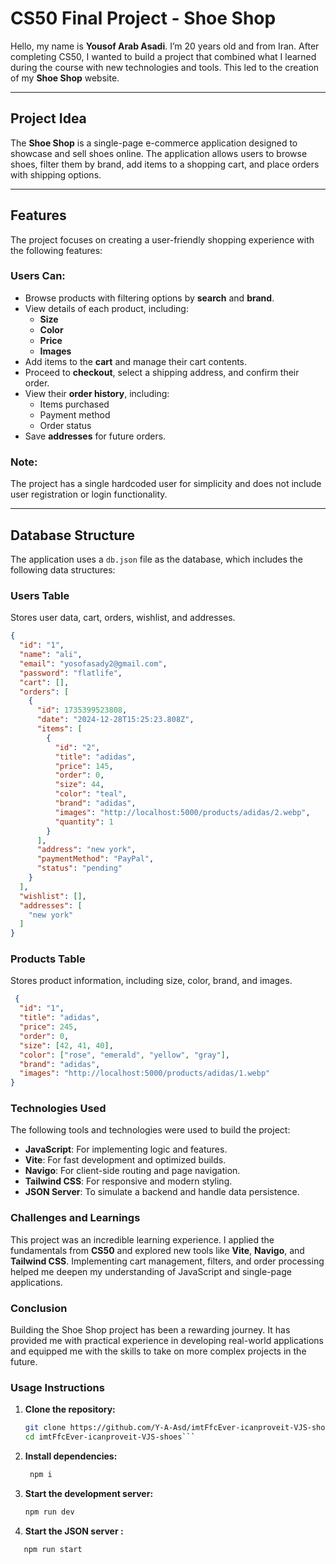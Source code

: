# CS50 Final Project - Shoe Shop

Hello, my name is **Yousof Arab Asadi**. I’m 20 years old and from Iran. After completing CS50, I wanted to build a project that combined what I learned during the course with new technologies and tools. This led to the creation of my **Shoe Shop** website.

---

## Project Idea

The **Shoe Shop** is a single-page e-commerce application designed to showcase and sell shoes online. The application allows users to browse shoes, filter them by brand, add items to a shopping cart, and place orders with shipping options.

---

## Features

The project focuses on creating a user-friendly shopping experience with the following features:

### Users Can:
- Browse products with filtering options by **search** and **brand**.
- View details of each product, including:
  - **Size**
  - **Color**
  - **Price**
  - **Images**
- Add items to the **cart** and manage their cart contents.
- Proceed to **checkout**, select a shipping address, and confirm their order.
- View their **order history**, including:
  - Items purchased
  - Payment method
  - Order status
- Save **addresses** for future orders.

### Note:
The project has a single hardcoded user for simplicity and does not include user registration or login functionality.

---

## Database Structure

The application uses a `db.json` file as the database, which includes the following data structures:

### Users Table
Stores user data, cart, orders, wishlist, and addresses.
```json
{
  "id": "1",
  "name": "ali",
  "email": "yosofasady2@gmail.com",
  "password": "flatlife",
  "cart": [],
  "orders": [
    {
      "id": 1735399523808,
      "date": "2024-12-28T15:25:23.808Z",
      "items": [
        {
          "id": "2",
          "title": "adidas",
          "price": 145,
          "order": 0,
          "size": 44,
          "color": "teal",
          "brand": "adidas",
          "images": "http://localhost:5000/products/adidas/2.webp",
          "quantity": 1
        }
      ],
      "address": "new york",
      "paymentMethod": "PayPal",
      "status": "pending"
    }
  ],
  "wishlist": [],
  "addresses": [
    "new york"
  ]
}
```

### Products Table
Stores product information, including size, color, brand, and images.

```json
 {
  "id": "1",
  "title": "adidas",
  "price": 245,
  "order": 0,
  "size": [42, 41, 40],
  "color": ["rose", "emerald", "yellow", "gray"],
  "brand": "adidas",
  "images": "http://localhost:5000/products/adidas/1.webp"
}
```

### Technologies Used

The following tools and technologies were used to build the project:

- **JavaScript**: For implementing logic and features.
- **Vite**: For fast development and optimized builds.
- **Navigo**: For client-side routing and page navigation.
- **Tailwind CSS**: For responsive and modern styling.
- **JSON Server**: To simulate a backend and handle data persistence.

### Challenges and Learnings

This project was an incredible learning experience. I applied the fundamentals from **CS50** and explored new tools like **Vite**, **Navigo**, and **Tailwind CSS**. Implementing cart management, filters, and order processing helped me deepen my understanding of JavaScript and single-page applications.

### Conclusion

Building the Shoe Shop project has been a rewarding journey. It has provided me with practical experience in developing real-world applications and equipped me with the skills to take on more complex projects in the future.

### Usage Instructions

1. **Clone the repository:**

   ```bash
   git clone https://github.com/Y-A-Asd/imtFfcEver-icanproveit-VJS-shoes.git
   cd imtFfcEver-icanproveit-VJS-shoes```

2. **Install dependencies:**
   ```bash
    npm i
    ```

3. **Start the development server:**

   ```bash
   npm run dev
   
   ```

2. **Start the JSON server :**
 ```bash
    npm run start
```
